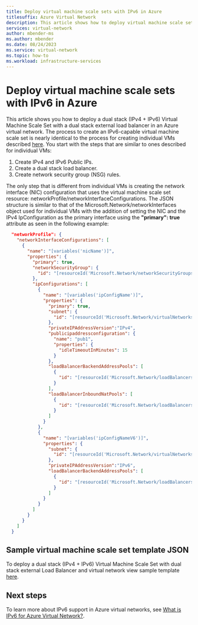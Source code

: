 ```yaml
---
title: Deploy virtual machine scale sets with IPv6 in Azure
titlesuffix: Azure Virtual Network
description: This article shows how to deploy virtual machine scale sets with IPv6 in an Azure virtual network.
services: virtual-network
author: mbender-ms
ms.author: mbender
ms.date: 08/24/2023
ms.service: virtual-network
ms.topic: how-to
ms.workload: infrastructure-services
---
```


# Deploy virtual machine scale sets with IPv6 in Azure

This article shows you how to deploy a dual stack (IPv4 + IPv6) Virtual Machine Scale Set with a dual stack external load balancer in an Azure virtual network. The process to create an IPv6-capable virtual machine scale set is nearly identical to the process for creating individual VMs described [here](../../load-balancer/ipv6-configure-standard-load-balancer-template-json.md). You start with the steps that are similar to ones described for individual VMs:
1.    Create IPv4 and IPv6 Public IPs.
2.    Create a dual stack load balancer.  
3.    Create network security group (NSG) rules.  

The only step that is different from individual VMs is creating the network interface (NIC) configuration that uses the virtual machine scale set resource:  networkProfile/networkInterfaceConfigurations. The JSON structure is similar to that of the Microsoft.Network/networkInterfaces object used for individual VMs with the addition of setting the NIC and the IPv4 IpConfiguration as the primary interface using the **"primary": true**  attribute as seen in the following example:

```json
  "networkProfile": {
    "networkInterfaceConfigurations": [
      {
        "name": "[variables('nicName')]",
        "properties": {
          "primary": true,
          "networkSecurityGroup": {
            "id": "[resourceId('Microsoft.Network/networkSecurityGroups','VmssNsg')]"
          },
          "ipConfigurations": [
            {
              "name": "[variables('ipConfigName')]",
              "properties": {
                "primary": true,
                "subnet": {
                  "id": "[resourceId('Microsoft.Network/virtualNetworks/subnets', 'MyvirtualNetwork','Mysubnet')]"
                },
                "privateIPAddressVersion":"IPv4",                       
                "publicipaddressconfiguration": {
                  "name": "pub1",
                  "properties": {
                    "idleTimeoutInMinutes": 15
                  }
                },
                "loadBalancerBackendAddressPools": [
                  {
                    "id": "[resourceId('Microsoft.Network/loadBalancers/backendAddressPools', 'loadBalancer', 'bePool'))]"
                  }
                ],
                "loadBalancerInboundNatPools": [
                  {
                    "id": "[resourceId('Microsoft.Network/loadBalancers/inboundNatPools', 'loadBalancer', 'natPool')]"
                  }
                ]
              }
            },
            {
              "name": "[variables('ipConfigNameV6')]",
              "properties": {
                "subnet": {
                  "id": "[resourceId('Microsoft.Network/virtualNetworks/subnets','MyvirtualNetwork','Mysubnet')]"
                },
                "privateIPAddressVersion":"IPv6",
                "loadBalancerBackendAddressPools": [
                  {
                    "id": "[resourceId('Microsoft.Network/loadBalancers/backendAddressPools', 'loadBalancer','bePoolv6')]"
                  }
                ]
              }
            }
          ]
        }
      }
    ]
  }
```

## Sample virtual machine scale set template JSON

To deploy a dual stack (IPv4 + IPv6) Virtual Machine Scale Set with dual stack external Load Balancer and virtual network view sample template [here](https://azure.microsoft.com/resources/templates/ipv6-in-vnet-vmss/).
## Next steps

To learn more about IPv6 support in Azure virtual networks, see [What is IPv6 for Azure Virtual Network?](ipv6-overview.md).
